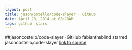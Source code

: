 ```yaml
---
layout: post
title: jasoncostello/code-slayer · GitHub
date: April 20, 2014 at 08:28AM
tags: github, stars
---
```

##jasoncostello/code-slayer · GitHub
fabiantheblind starred jasoncostello/code-slayer
[link to source](http://ift.tt/1faH2Mk) 
